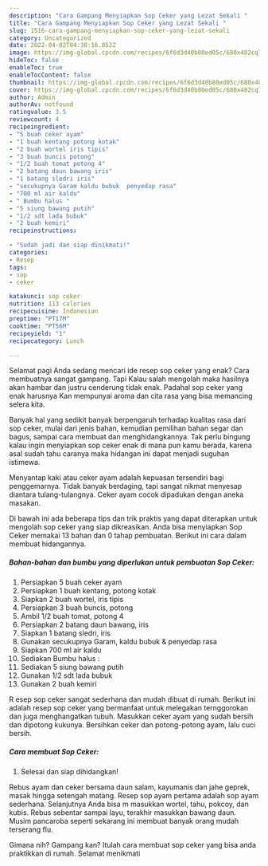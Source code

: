 ```yaml
---
description: "Cara Gampang Menyiapkan Sop Ceker yang Lezat Sekali "
title: "Cara Gampang Menyiapkan Sop Ceker yang Lezat Sekali "
slug: 1516-cara-gampang-menyiapkan-sop-ceker-yang-lezat-sekali
category: Uncategorized
date: 2022-04-02T04:38:16.852Z
image: https://img-global.cpcdn.com/recipes/6f6d3d40b80ed05c/680x482cq70/sop-ceker-foto-resep-utama.jpg
hideToc: false
enableToc: true
enableTocContent: false
thumbnail: https://img-global.cpcdn.com/recipes/6f6d3d40b80ed05c/680x482cq70/sop-ceker-foto-resep-utama.jpg
cover: https://img-global.cpcdn.com/recipes/6f6d3d40b80ed05c/680x482cq70/sop-ceker-foto-resep-utama.jpg
author: Admin
authorAv: notfound
ratingvalue: 3.5
reviewcount: 4
recipeingredient:
- "5 buah ceker ayam"
- "1 buah kentang potong kotak"
- "2 buah wortel iris tipis"
- "3 buah buncis potong"
- "1/2 buah tomat potong 4"
- "2 batang daun bawang iris"
- "1 batang sledri iris"
- "secukupnya Garam kaldu bubuk  penyedap rasa"
- "700 ml air kaldu"
- " Bumbu halus "
- "5 siung bawang putih"
- "1/2 sdt lada bubuk"
- "2 buah kemiri"
recipeinstructions:

- "Sudah jadi dan siap dinikmati!"
categories:
- Resep
tags:
- sop
- ceker

katakunci: sop ceker 
nutrition: 113 calories
recipecuisine: Indonesian
preptime: "PT17M"
cooktime: "PT56M"
recipeyield: "1"
recipecategory: Lunch

---
```



Selamat pagi Anda sedang mencari ide resep sop ceker yang enak? Cara membuatnya sangat gampang. Tapi Kalau salah mengolah maka hasilnya akan hambar dan justru cenderung tidak enak. Padahal sop ceker yang enak harusnya Kan mempunyai aroma dan cita rasa yang bisa memancing selera kita.


Banyak hal yang sedikit banyak berpengaruh terhadap kualitas rasa dari sop ceker, mulai dari jenis bahan, kemudian pemilihan bahan segar dan bagus, sampai cara membuat dan menghidangkannya. Tak perlu bingung kalau ingin menyiapkan sop ceker enak di mana pun kamu berada, karena asal sudah tahu caranya maka hidangan ini dapat menjadi suguhan istimewa.

Menyantap kaki atau ceker ayam adalah kepuasan tersendiri bagi penggemarnya. Tidak banyak berdaging, tapi sangat nikmat menyesap diantara tulang-tulangnya. Ceker ayam cocok dipadukan dengan aneka masakan.


Di bawah ini ada beberapa tips dan trik praktis yang dapat diterapkan untuk mengolah sop ceker yang siap dikreasikan. Anda bisa menyiapkan Sop Ceker memakai 13 bahan dan 0 tahap pembuatan. Berikut ini cara dalam membuat hidangannya.

<!--inarticleads1-->

##### Bahan-bahan dan bumbu yang diperlukan untuk pembuatan Sop Ceker:

1. Persiapkan 5 buah ceker ayam
1. Persiapkan 1 buah kentang, potong kotak
1. Siapkan 2 buah wortel, iris tipis
1. Persiapkan 3 buah buncis, potong
1. Ambil 1/2 buah tomat, potong 4
1. Persiapkan 2 batang daun bawang, iris
1. Siapkan 1 batang sledri, iris
1. Gunakan secukupnya Garam, kaldu bubuk &amp; penyedap rasa
1. Siapkan 700 ml air kaldu
1. Sediakan  Bumbu halus :
1. Sediakan 5 siung bawang putih
1. Gunakan 1/2 sdt lada bubuk
1. Gunakan 2 buah kemiri


R esep sop ceker sangat sederhana dan mudah dibuat di rumah. Berikut ini adalah resep sop ceker yang bermanfaat untuk melegakan ternggorokan dan juga menghangatkan tubuh. Masukkan ceker ayam yang sudah bersih dan dipotong kukunya. Bersihkan ceker dan potong-potong ayam, lalu cuci bersih. 

<!--inarticleads2-->

##### Cara membuat Sop Ceker:


1. Selesai dan siap dihidangkan!

Rebus ayam dan ceker bersama daun salam, kayumanis dan jahe geprek, masak hingga setengah matang. Resep sop ayam pertama adalah sop ayam sederhana. Selanjutnya Anda bisa m masukkan wortel, tahu, pokcoy, dan kubis. Rebus sebentar sampai layu, terakhir masukkan bawang daun. Musim pancaroba seperti sekarang ini membuat banyak orang mudah terserang flu. 

Gimana nih? Gampang kan? Itulah cara membuat sop ceker yang bisa anda praktikkan di rumah. Selamat menikmati
